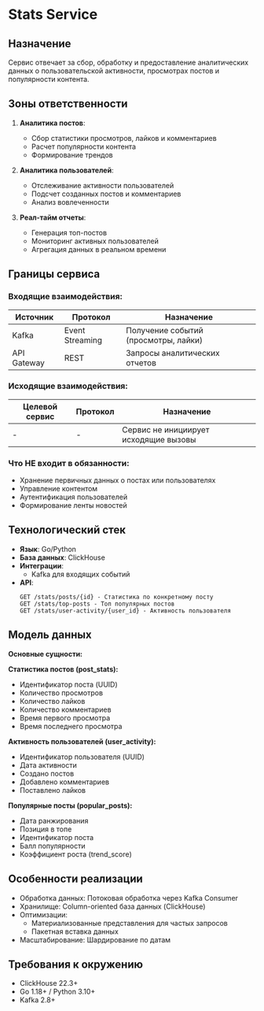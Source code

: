 # Stats Service

## Назначение
Сервис отвечает за сбор, обработку и предоставление аналитических данных о пользовательской активности, просмотрах постов и популярности контента.

## Зоны ответственности
1. **Аналитика постов**:
   - Сбор статистики просмотров, лайков и комментариев
   - Расчет популярности контента
   - Формирование трендов

2. **Аналитика пользователей**:
   - Отслеживание активности пользователей
   - Подсчет созданных постов и комментариев
   - Анализ вовлеченности

3. **Реал-тайм отчеты**:
   - Генерация топ-постов
   - Мониторинг активных пользователей
   - Агрегация данных в реальном времени

## Границы сервиса

### Входящие взаимодействия:
| Источник       | Протокол          | Назначение |
|----------------|-------------------|------------|
| Kafka          | Event Streaming   | Получение событий (просмотры, лайки) |
| API Gateway    | REST              | Запросы аналитических отчетов |

### Исходящие взаимодействия:
| Целевой сервис | Протокол | Назначение |
|----------------|----------|------------|
| -              | -        | Сервис не инициирует исходящие вызовы |

### Что НЕ входит в обязанности:
- Хранение первичных данных о постах или пользователях
- Управление контентом
- Аутентификация пользователей
- Формирование ленты новостей

## Технологический стек
- **Язык**: Go/Python
- **База данных**: ClickHouse
- **Интеграции**:
  - Kafka для входящих событий
- **API**:
  ```http
  GET /stats/posts/{id} - Статистика по конкретному посту
  GET /stats/top-posts - Топ популярных постов
  GET /stats/user-activity/{user_id} - Активность пользователя
  ```
## Модель данных
**Основные сущности:**

**Статистика постов (post_stats):**  
- Идентификатор поста (UUID)  
- Количество просмотров  
- Количество лайков  
- Количество комментариев  
- Время первого просмотра  
- Время последнего просмотра  

**Активность пользователей (user_activity):**  
- Идентификатор пользователя (UUID)  
- Дата активности  
- Создано постов  
- Добавлено комментариев  
- Поставлено лайков  

**Популярные посты (popular_posts):**  
- Дата ранжирования  
- Позиция в топе  
- Идентификатор поста  
- Балл популярности  
- Коэффициент роста (trend_score)

## Особенности реализации
- Обработка данных: Потоковая обработка через Kafka Consumer
- Хранилище: Column-oriented база данных (ClickHouse)
- Оптимизации:
    - Материализованные представления для частых запросов
    - Пакетная вставка данных
- Масштабирование: Шардирование по датам

## Требования к окружению
- ClickHouse 22.3+
- Go 1.18+ / Python 3.10+
- Kafka 2.8+
